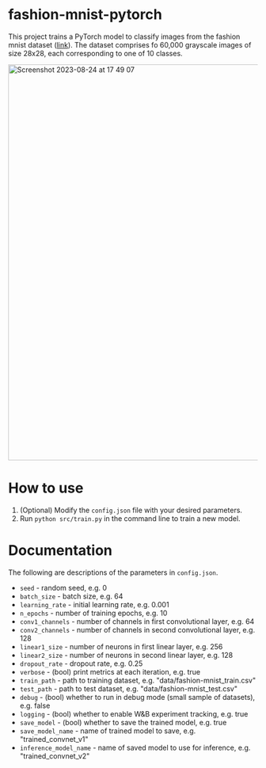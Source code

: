 # fashion-mnist-pytorch

This project trains a PyTorch model to classify images from the fashion mnist dataset ([link](https://github.com/zalandoresearch/fashion-mnist)). The dataset comprises fo 60,000 grayscale images of size 28x28, each corresponding to one of 10 classes.

<img width="800" alt="Screenshot 2023-08-24 at 17 49 07" src="https://github.com/samuelcortinhas/fashion-mnist-pytorch/assets/128174954/6304de39-3061-4036-844f-f4c72eee7e5c">

# How to use

1. (Optional) Modify the `config.json` file with your desired parameters. 
2. Run `python src/train.py` in the command line to train a new model. 

# Documentation

The following are descriptions of the parameters in `config.json`.

* `seed` - random seed, e.g. 0
* `batch_size` - batch size, e.g. 64
* `learning_rate` - initial learning rate, e.g. 0.001
* `n_epochs` - number of training epochs, e.g. 10
* `conv1_channels` - number of channels in first convolutional layer, e.g. 64
* `conv2_channels` - number of channels in second convolutional layer, e.g. 128
* `linear1_size` - number of neurons in first linear layer, e.g. 256
* `linear2_size` - number of neurons in second linear layer, e.g. 128
* `dropout_rate` - dropout rate, e.g. 0.25
* `verbose` - (bool) print metrics at each iteration, e.g. true
* `train_path` - path to training dataset, e.g. "data/fashion-mnist_train.csv"
* `test_path` - path to test dataset, e.g. "data/fashion-mnist_test.csv"
* `debug` - (bool) whether to run in debug mode (small sample of datasets), e.g. false
* `logging` - (bool) whether to enable W&B experiment tracking, e.g. true
* `save_model` - (bool) whether to save the trained model, e.g. true
* `save_model_name` - name of trained model to save, e.g. "trained_convnet_v1"
* `inference_model_name` - name of saved model to use for inference, e.g. "trained_convnet_v2"
